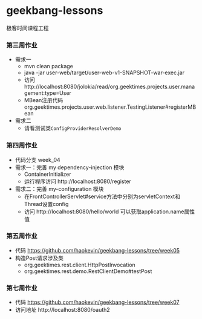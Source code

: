 # geekbang-lessons
极客时间课程工程


### 第三周作业
- 需求一
	- mvn clean package
	- java -jar  user-web/target/user-web-v1-SNAPSHOT-war-exec.jar
	- 访问 http://localhost:8080/jolokia/read/org.geektimes.projects.user.management:type=User
	- MBean注册代码org.geektimes.projects.user.web.listener.TestingListener#registerMBean
- 需求二
	- 请看测试类`ConfigProviderResolverDemo`
	
	
### 第四周作业
- 代码分支  week_04
- 需求一：完善 my dependency-injection 模块
	- ContainerInitializer
	- 运行程序访问 http://localhost:8080/register
- 需求二：完善 my-configuration 模块
	- 在FrontControllerServlet#service方法中分别为servletContext和Thread设置config
	- 访问 http://localhost:8080/hello/world 可以获取application.name属性值
	
	
### 第五周作业
- 代码 https://github.com/haokevin/geekbang-lessons/tree/week05
- 构造Post请求涉及类
	- org.geektimes.rest.client.HttpPostInvocation
	- org.geektimes.rest.demo.RestClientDemo#testPost
	
	
### 第七周作业
- 代码 https://github.com/haokevin/geekbang-lessons/tree/week07
- 访问地址 http://localhost:8080/oauth2

